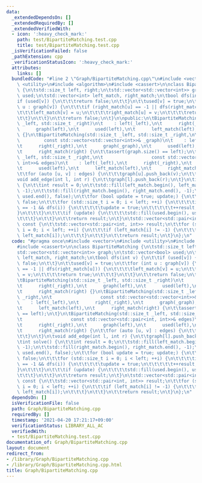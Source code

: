 ```yaml
---
data:
  _extendedDependsOn: []
  _extendedRequiredBy: []
  _extendedVerifiedWith:
  - icon: ':heavy_check_mark:'
    path: test/BipartiteMatching.test.cpp
    title: test/BipartiteMatching.test.cpp
  _isVerificationFailed: false
  _pathExtension: cpp
  _verificationStatusIcon: ':heavy_check_mark:'
  attributes:
    links: []
  bundledCode: "#line 2 \"Graph/BipartiteMatching.cpp\"\n#include <vector>\n#include\
    \ <utility>\n#include <algorithm>\n#include <cassert>\n\nclass BipartiteMatching\
    \ {\n\tstd::size_t left, right;\n\tstd::vector<std::vector<int>> graph;\n\tstd::vector<bool>\
    \ used;\n\tstd::vector<int> left_match, right_match;\n\tbool dfs(int v) {\n\t\t\
    if (used[v]) {\n\t\t\treturn false;\n\t\t}\n\t\tused[v] = true;\n\t\tfor (int\
    \ u : graph[v]) {\n\t\t\tif (right_match[u] == -1 || dfs(right_match[u])) {\n\t\
    \t\t\tleft_match[v] = u;\n\t\t\t\tright_match[u] = v;\n\t\t\t\treturn true;\n\t\
    \t\t}\n\t\t}\n\t\treturn false;\n\t}\n\npublic:\n\tBipartiteMatching(std::size_t\
    \ _left, std::size_t _right)\n\t    : left(_left),\n\t      right(_right),\n\t\
    \      graph(left),\n\t      used(left),\n\t      left_match(left),\n\t      right_match(right)\
    \ {}\n\tBipartiteMatching(std::size_t _left, std::size_t _right,\n\t         \
    \         const std::vector<std::vector<int>>& _graph)\n\t    : left(_left),\n\
    \t      right(_right),\n\t      graph(_graph),\n\t      used(left),\n\t      left_match(left),\n\
    \t      right_match(right) {\n\t\tassert(graph.size() == left);\n\t}\n\tBipartiteMatching(std::size_t\
    \ _left, std::size_t _right,\n\t                  const std::vector<std::pair<int,\
    \ int>>& edges)\n\t    : left(_left),\n\t      right(_right),\n\t      graph(left),\n\
    \t      used(left),\n\t      left_match(left),\n\t      right_match(right) {\n\
    \t\tfor (auto [u, v] : edges) {\n\t\t\tgraph[u].push_back(v);\n\t\t}\n\t}\n\t\
    void add_edge(int l, int r) {\n\t\tgraph[l].push_back(r);\n\t}\n\tint solve()\
    \ {\n\t\tint result = 0;\n\t\tstd::fill(left_match.begin(), left_match.end(),\
    \ -1);\n\t\tstd::fill(right_match.begin(), right_match.end(), -1);\n\t\tstd::fill(used.begin(),\
    \ used.end(), false);\n\t\tfor (bool update = true; update;) {\n\t\t\tupdate =\
    \ false;\n\t\t\tfor (std::size_t i = 0; i < left; ++i) {\n\t\t\t\tif (left_match[i]\
    \ == -1 && dfs(i)) {\n\t\t\t\t\tupdate = true;\n\t\t\t\t\t++result;\n\t\t\t\t\
    }\n\t\t\t}\n\t\t\tif (update) {\n\t\t\t\tstd::fill(used.begin(), used.end(), false);\n\
    \t\t\t}\n\t\t}\n\t\treturn result;\n\t}\n\tstd::vector<std::pair<int, int>> edges()\
    \ const {\n\t\tstd::vector<std::pair<int, int>> result;\n\t\tfor (std::size_t\
    \ i = 0; i < left; ++i) {\n\t\t\tif (left_match[i] != -1) {\n\t\t\t\tresult.emplace_back(i,\
    \ left_match[i]);\n\t\t\t}\n\t\t}\n\t\treturn result;\n\t}\n};\n"
  code: "#pragma once\n#include <vector>\n#include <utility>\n#include <algorithm>\n\
    #include <cassert>\n\nclass BipartiteMatching {\n\tstd::size_t left, right;\n\t\
    std::vector<std::vector<int>> graph;\n\tstd::vector<bool> used;\n\tstd::vector<int>\
    \ left_match, right_match;\n\tbool dfs(int v) {\n\t\tif (used[v]) {\n\t\t\treturn\
    \ false;\n\t\t}\n\t\tused[v] = true;\n\t\tfor (int u : graph[v]) {\n\t\t\tif (right_match[u]\
    \ == -1 || dfs(right_match[u])) {\n\t\t\t\tleft_match[v] = u;\n\t\t\t\tright_match[u]\
    \ = v;\n\t\t\t\treturn true;\n\t\t\t}\n\t\t}\n\t\treturn false;\n\t}\n\npublic:\n\
    \tBipartiteMatching(std::size_t _left, std::size_t _right)\n\t    : left(_left),\n\
    \t      right(_right),\n\t      graph(left),\n\t      used(left),\n\t      left_match(left),\n\
    \t      right_match(right) {}\n\tBipartiteMatching(std::size_t _left, std::size_t\
    \ _right,\n\t                  const std::vector<std::vector<int>>& _graph)\n\t\
    \    : left(_left),\n\t      right(_right),\n\t      graph(_graph),\n\t      used(left),\n\
    \t      left_match(left),\n\t      right_match(right) {\n\t\tassert(graph.size()\
    \ == left);\n\t}\n\tBipartiteMatching(std::size_t _left, std::size_t _right,\n\
    \t                  const std::vector<std::pair<int, int>>& edges)\n\t    : left(_left),\n\
    \t      right(_right),\n\t      graph(left),\n\t      used(left),\n\t      left_match(left),\n\
    \t      right_match(right) {\n\t\tfor (auto [u, v] : edges) {\n\t\t\tgraph[u].push_back(v);\n\
    \t\t}\n\t}\n\tvoid add_edge(int l, int r) {\n\t\tgraph[l].push_back(r);\n\t}\n\
    \tint solve() {\n\t\tint result = 0;\n\t\tstd::fill(left_match.begin(), left_match.end(),\
    \ -1);\n\t\tstd::fill(right_match.begin(), right_match.end(), -1);\n\t\tstd::fill(used.begin(),\
    \ used.end(), false);\n\t\tfor (bool update = true; update;) {\n\t\t\tupdate =\
    \ false;\n\t\t\tfor (std::size_t i = 0; i < left; ++i) {\n\t\t\t\tif (left_match[i]\
    \ == -1 && dfs(i)) {\n\t\t\t\t\tupdate = true;\n\t\t\t\t\t++result;\n\t\t\t\t\
    }\n\t\t\t}\n\t\t\tif (update) {\n\t\t\t\tstd::fill(used.begin(), used.end(), false);\n\
    \t\t\t}\n\t\t}\n\t\treturn result;\n\t}\n\tstd::vector<std::pair<int, int>> edges()\
    \ const {\n\t\tstd::vector<std::pair<int, int>> result;\n\t\tfor (std::size_t\
    \ i = 0; i < left; ++i) {\n\t\t\tif (left_match[i] != -1) {\n\t\t\t\tresult.emplace_back(i,\
    \ left_match[i]);\n\t\t\t}\n\t\t}\n\t\treturn result;\n\t}\n};\n"
  dependsOn: []
  isVerificationFile: false
  path: Graph/BipartiteMatching.cpp
  requiredBy: []
  timestamp: '2021-04-20 17:21:17+09:00'
  verificationStatus: LIBRARY_ALL_AC
  verifiedWith:
  - test/BipartiteMatching.test.cpp
documentation_of: Graph/BipartiteMatching.cpp
layout: document
redirect_from:
- /library/Graph/BipartiteMatching.cpp
- /library/Graph/BipartiteMatching.cpp.html
title: Graph/BipartiteMatching.cpp
---
```

